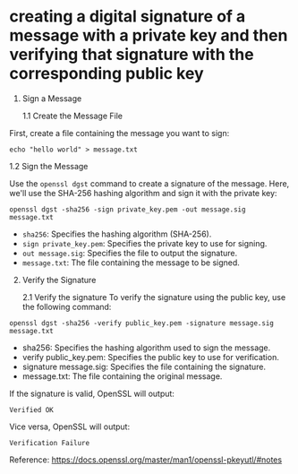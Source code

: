 # creating a digital signature of a message with a private key and then verifying that signature with the corresponding public key

1. Sign a Message

   1.1 Create the Message File

First, create a file containing the message you want to sign:

```
echo "hello world" > message.txt

```

1.2 Sign the Message

Use the `openssl dgst` command to create a signature of the message. Here, we'll use the SHA-256 hashing algorithm and sign it with the private key:

```
openssl dgst -sha256 -sign private_key.pem -out message.sig message.txt
```

- `sha256`: Specifies the hashing algorithm (SHA-256).
- `sign private_key.pem`: Specifies the private key to use for signing.
- `out message.sig`: Specifies the file to output the signature.
- `message.txt`: The file containing the message to be signed.

2. Verify the Signature

   2.1 Verify the signature
   To verify the signature using the public key, use the following command:

```
openssl dgst -sha256 -verify public_key.pem -signature message.sig message.txt
```

- sha256: Specifies the hashing algorithm used to sign the message.
- verify public_key.pem: Specifies the public key to use for verification.
- signature message.sig: Specifies the file containing the signature.
- message.txt: The file containing the original message.

If the signature is valid, OpenSSL will output:

```
Verified OK
```

Vice versa, OpenSSL will output:

```
Verification Failure
```

Reference: https://docs.openssl.org/master/man1/openssl-pkeyutl/#notes
